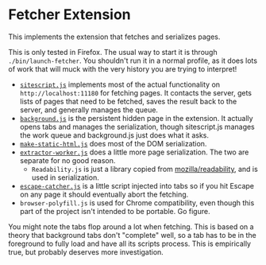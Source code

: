 # Fetcher Extension

This implements the extension that fetches and serializes pages.

This is only tested in Firefox. The usual way to start it is through `./bin/launch-fetcher`. You shouldn't run it in a normal profile, as it does lots of work that will muck with the very history you are trying to interpret!

* [`sitescript.js`](./sitescript.js) implements most of the actual functionality on `http://localhost:11180` for fetching pages. It contacts the server, gets lists of pages that need to be fetched, saves the result back to the server, and generally manages the queue.
* [`background.js`](./background.js) is the persistent hidden page in the extension. It actually opens tabs and manages the serialization, though sitescript.js manages the work queue and background.js just does what it asks.
* [`make-static-html.js`](./make-static-html.js) does most of the DOM serialization.
* [`extractor-worker.js`](./extractor-worker.js) does a little more page serialization. The two are separate for no good reason.
  * `Readability.js` is just a library copied from [mozilla/readability](https://github.com/mozilla/readability), and is used in serialization.
* [`escape-catcher.js`](./escape-catcher.js) is a little script injected into tabs so if you hit Escape on any page it should eventually abort the fetching.
* `browser-polyfill.js` is used for Chrome compatibility, even though this part of the project isn't intended to be portable. Go figure.

You might note the tabs flop around a lot when fetching. This is based on a theory that background tabs don't "complete" well, so a tab has to be in the foreground to fully load and have all its scripts process. This is empirically true, but probably deserves more investigation.
